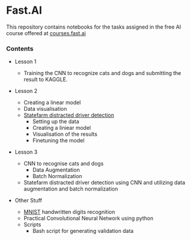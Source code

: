 # Fast.AI

This repository contains notebooks for the tasks assigned in the free AI course offered at [courses.fast.ai](http://course.fast.ai)

### Contents

- Lesson 1
  - Training the CNN to recognize cats and dogs and submitting the result to KAGGLE.
  
- Lesson 2
  - Creating a linear model
  - Data visualisation
  - [Statefarm distracted driver detection](https://www.kaggle.com/c/state-farm-distracted-driver-detection)
    - Setting up the data
    - Creating a liniear model
    - Visualisation of the results
    - Finetuning the model
  
- Lesson 3
  - CNN to recognise cats and dogs
    - Data Augmentation
    - Batch Normalization
  - Statefarm distracted driver detection using CNN and utilizing data augmentation and batch normalization 

- Other Stuff
  - [MNIST](https://en.wikipedia.org/wiki/MNIST_database) handwritten digits recognition
  - Practical Convolutional Neural Network using python
  - Scripts
    - Bash script for generating validation data
